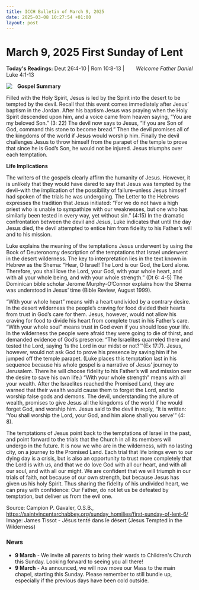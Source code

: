 ```yaml
---
title: ICCH Bulletin of March 9, 2025
date: 2025-03-08 10:27:54 +01:00
layout: post
---
```


# March 9, 2025 First Sunday of Lent
<span style="float: right"><em>Welcome Father Daniel</em></span>
**Today's Readings:** Deut 26:4-10 | Rom 10:8-13 | Luke 4:1-13


<img style="float: left; margin-right: 1em;" src="https://upload.wikimedia.org/wikipedia/commons/f/f9/Brooklyn_Museum_-_Jesus_Tempted_in_the_Wilderness_%28J%C3%A9sus_tent%C3%A9_dans_le_d%C3%A9sert%29_-_James_Tissot_-_overall.jpg">

**Gospel Summary**

Filled with the Holy Spirit, Jesus is led by the Spirit into the desert to be tempted by the devil. Recall that this event comes immediately after Jesus’ baptism in the Jordan. After his baptism Jesus was praying when the Holy Spirit descended upon him, and a voice came from heaven saying, “You are my beloved Son.” (3: 22) The devil now says to Jesus, “If you are Son of God, command this stone to become bread.” Then the devil promises all of the kingdoms of the world if Jesus would worship him. Finally the devil challenges Jesus to throw himself from the parapet of the temple to prove that since he is God’s Son, he would not be injured. Jesus triumphs over each temptation.

**Life Implications**

The writers of the gospels clearly affirm the humanity of Jesus. However, it is unlikely that they would have dared to say that Jesus was tempted by the devil–with the implication of the possibility of failure–unless Jesus himself had spoken of the trials he was undergoing. The Letter to the Hebrews expresses the tradition that Jesus initiated: “For we do not have a high priest who is unable to sympathize with our weaknesses, but one who has similarly been tested in every way, yet without sin.” (4:15) In the dramatic confrontation between the devil and Jesus, Luke indicates that until the day Jesus died, the devil attempted to entice him from fidelity to his Father’s will and to his mission.

Luke explains the meaning of the temptations Jesus underwent by using the Book of Deuteronomy description of the temptations that Israel underwent in the desert wilderness. The key to interpretation lies in the text known in Hebrew as the Shema: “Hear, O Israel! The Lord is our God, the Lord alone. Therefore, you shall love the Lord, your God, with your whole heart, and with all your whole being, and with your whole strength.” (Dt 6: 4-5) The Dominican bible scholar Jerome Murphy-O’Connor explains how the Shema was
understood in Jesus’ time (Bible Review, August 1999).

“With your whole heart” means with a heart undivided by a contrary desire. In the desert wilderness the people’s craving for food divided their hearts from trust in God’s care for them. Jesus, however, would not allow his craving for food to divide his heart from complete trust in his Father’s care. “With your whole soul” means trust in God even if you should lose your life. In the wilderness the people were afraid they were going to die of thirst, and demanded evidence of God’s presence: “The Israelites quarreled there and tested the Lord, saying ‘Is the Lord in our midst or not?’”(Ex 17:7). Jesus, however, would not ask God to prove his presence by saving him if he jumped off the temple parapet. (Luke places this temptation last in his sequence because his whole gospel is a narrative of Jesus’ journey to Jerusalem. There he will choose fidelity to his Father’s will and mission over the desire to save his own life.) “With your whole strength” means with all your wealth. After the Israelites reached the Promised Land, they are warned that their wealth would cause them to forget the Lord, and to worship false gods and demons. The devil, understanding the allure of wealth, promises to give Jesus all the kingdoms of the world if he would forget God, and worship him. Jesus said to the devil in reply, “It is written: ‘You shall worship the Lord, your God, and him alone shall you serve’” (4: 8).

The temptations of Jesus point back to the temptations of Israel in the past, and point forward to the trials that the Church in all its members will undergo in the future. It is now we who are in the wilderness, with no lasting city, on a journey to the Promised Land. Each trial that life brings even to our dying day is a crisis, but is also an opportunity to trust more completely that the Lord is with us, and that we do love God with all our heart, and with all our soul, and with all our might. We are confident that we will triumph in our trials of faith, not because of our own strength, but because Jesus has given us his holy Spirit. Thus sharing the fidelity of his undivided heart, we can pray with confidence: Our Father, do not let us be defeated by temptation, but deliver us from the evil one.

Source: Campion P. Gavaler, O.S.B., https://saintvincentarchabbey.org/sunday_homilies/first-sunday-of-lent-6/ 
Image: James Tissot - Jésus tenté dans le désert (Jesus Tempted in the Wilderness)

### News 

* **9 March** - We invite all parents to bring their wards to Children's Church this Sunday. Looking forward to seeing you all there!
* **9 March** - As announced, we will now move our Mass to the main chapel, starting this Sunday. Please remember to still bundle up, especially if the previous days have been cold outside.
